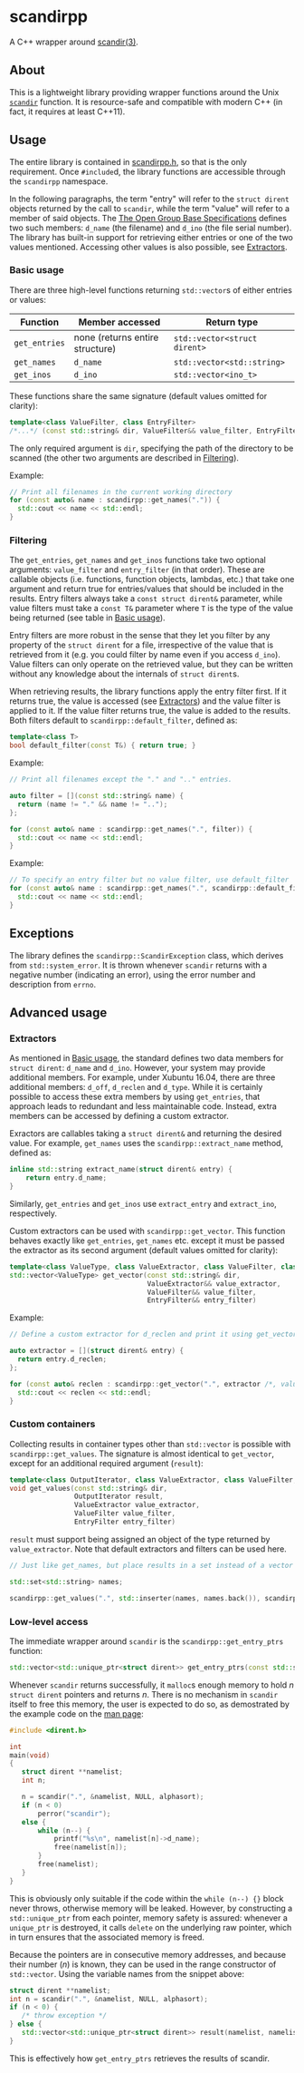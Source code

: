 # scandirpp
A C++ wrapper around [scandir(3)][scandir].

## About
This is a lightweight library providing wrapper functions around the Unix [`scandir`][scandir] function. It is resource-safe and compatible with modern C++ (in fact, it requires at least C++11).

## Usage
The entire library is contained in [scandirpp.h](scandirpp.h), so that is the only requirement. Once `#include`d, the library functions are accessible through the `scandirpp` namespace.

In the following paragraphs, the term "entry" will refer to the `struct dirent` objects returned by the call to `scandir`, while the term "value" will refer to a member of said objects. The [The Open Group Base Specifications][dirent] defines two such members: `d_name` (the filename) and `d_ino` (the file serial number). The library has built-in support for retrieving either entries or one of the two values mentioned. Accessing other values is also possible, see [Extractors](#extractors).

### Basic usage
There are three high-level functions returning `std::vector`s of either entries or values:

Function | Member accessed | Return type
---------|-----------------|------------
`get_entries` | none (returns entire structure)   | `std::vector<struct dirent>`
`get_names`   | `d_name` | `std::vector<std::string>`
`get_inos`    | `d_ino`  | `std::vector<ino_t>`

These functions share the same signature (default values omitted for clarity):

```c++
template<class ValueFilter, class EntryFilter>
/*...*/ (const std::string& dir, ValueFilter&& value_filter, EntryFilter&& entry_filter)
```

The only required argument is `dir`, specifying the path of the directory to be scanned (the other two arguments are described in [Filtering](#filtering)).

Example:
```c++
// Print all filenames in the current working directory
for (const auto& name : scandirpp::get_names(".")) {
  std::cout << name << std::endl;
}
```

### Filtering
The `get_entries`, `get_names` and `get_inos` functions take two optional arguments: `value_filter` and `entry_filter` (in that order). These are callable objects (i.e. functions, function objects, lambdas, etc.) that take one argument and return true for entries/values that should be included in the results. Entry filters always take a `const struct dirent&` parameter, while value filters must take a `const T&` parameter where `T` is the type of the value being returned (see table in [Basic usage](#basic-usage)).

Entry filters are more robust in the sense that they let you filter by any property of the `struct dirent` for a file, irrespective of the value that is retrieved from it (e.g. you could filter by name even if you access `d_ino`). Value filters can only operate on the retrieved value, but they can be written without any knowledge about the internals of `struct dirent`s.

When retrieving results, the library functions apply the entry filter first. If it returns true, the value is accessed (see [Extractors](#extractors)) and the value filter is applied to it. If the value filter returns true, the value is added to the results. Both filters default to `scandirpp::default_filter`, defined as:

```c++
template<class T>
bool default_filter(const T&) { return true; }
```

Example:
```c++
// Print all filenames except the "." and ".." entries.

auto filter = [](const std::string& name) {
  return (name != "." && name != "..");
};

for (const auto& name : scandirpp::get_names(".", filter)) {
  std::cout << name << std::endl;
}
```

Example:
```c++
// To specify an entry filter but no value filter, use default_filter
for (const auto& name : scandirpp::get_names(".", scandirpp::default_filter, entry_filter)) {
  std::cout << name << std::endl;
}
```

## Exceptions
The library defines the `scandirpp::ScandirException` class, which derives from `std::system_error`. It is thrown whenever `scandir` returns with a negative number (indicating an error), using the error number and description from `errno`.

## Advanced usage
### Extractors
As mentioned in [Basic usage](#basic-usage), the standard defines two data members for `struct dirent`: `d_name` and `d_ino`. However, your system may provide additional members. For example, under Xubuntu 16.04, there are three additional members: `d_off`, `d_reclen` and `d_type`. While it is certainly possible to access these extra members by using `get_entries`, that approach leads to redundant and less maintainable code. Instead, extra members can be accessed by defining a custom extractor.

Exractors are callables taking a `struct dirent&` and returning the desired value. For example, `get_names` uses the `scandirpp::extract_name` method, defined as:

```c++
inline std::string extract_name(struct dirent& entry) {
    return entry.d_name;
}
```

Similarly, `get_entries` and `get_inos` use `extract_entry` and `extract_ino`, respectively.

Custom extractors can be used with `scandirpp::get_vector`. This function behaves exactly like `get_entries`, `get_names` etc. except it must be passed the extractor as its second argument (default values omitted for clarity):

```c++
template<class ValueType, class ValueExtractor, class ValueFilter, class EntryFilter>
std::vector<ValueType> get_vector(const std::string& dir,
                                  ValueExtractor&& value_extractor,
                                  ValueFilter&& value_filter,
                                  EntryFilter&& entry_filter)
```

Example:

```c++
// Define a custom extractor for d_reclen and print it using get_vector

auto extractor = [](struct dirent& entry) {
  return entry.d_reclen;
};

for (const auto& reclen : scandirpp::get_vector(".", extractor /*, value_filter, entry_filter*/)) {
  std::cout << reclen << std::endl;
}
```

### Custom containers
Collecting results in container types other than `std::vector` is possible with `scandirpp::get_values`. The signature is almost identical to `get_vector`, except for an additional required argument (`result`):

```c++
template<class OutputIterator, class ValueExtractor, class ValueFilter, class EntryFilter>
void get_values(const std::string& dir,
                OutputIterator result,
                ValueExtractor value_extractor,
                ValueFilter value_filter,
                EntryFilter entry_filter)
```

`result` must support being assigned an object of the type returned by `value_extractor`. Note that default extractors and filters can be used here.

```c++
// Just like get_names, but place results in a set instead of a vector

std::set<std::string> names;

scandirpp::get_values(".", std::inserter(names, names.back()), scandirpp::extract_name, scandirpp::default_filter, scandirpp::default_filter);
```

### Low-level access
The immediate wrapper around `scandir` is the `scandirpp::get_entry_ptrs` function:

```c++
std::vector<std::unique_ptr<struct dirent>> get_entry_ptrs(const std::string& dir)
```

Whenever `scandir` returns successfully, it `malloc`s enough memory to hold _n_ `struct dirent` pointers and returns _n_. There is no mechanism in `scandir` itself to free this memory, the user is expected to do so, as demostrated by the example code on the [man page][scandir]:

```c++
#include <dirent.h>

int
main(void)
{
   struct dirent **namelist;
   int n;

   n = scandir(".", &namelist, NULL, alphasort);
   if (n < 0)
       perror("scandir");
   else {
       while (n--) {
           printf("%s\n", namelist[n]->d_name);
           free(namelist[n]);
       }
       free(namelist);
   }
}
```

This is obviously only suitable if the code within the `while (n--) {}` block never throws, otherwise memory will be leaked. However, by constructing a `std::unique_ptr` from each pointer, memory safety is assured: whenever a `unique_ptr` is destroyed, it calls `delete` on the underlying raw pointer, which in turn ensures that the associated memory is freed.

Because the pointers are in consecutive memory addresses, and because their number (_n_) is known, they can be used in the range constructor of `std::vector`. Using the variable names from the snippet above:

```c++
struct dirent **namelist;
int n = scandir(".", &namelist, NULL, alphasort);
if (n < 0) {
   /* throw exception */
} else {
   std::vector<std::unique_ptr<struct dirent>> result(namelist, namelist+n);
}
```

This is effectively how `get_entry_ptrs` retrieves the results of scandir.

[scandir]: http://man7.org/linux/man-pages/man3/scandir.3.html
[dirent]: http://pubs.opengroup.org/onlinepubs/009695399/basedefs/dirent.h.html
